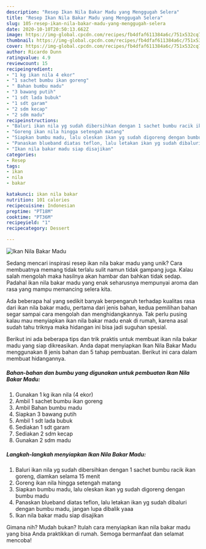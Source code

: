 ```yaml
---
description: "Resep Ikan Nila Bakar Madu yang Menggugah Selera"
title: "Resep Ikan Nila Bakar Madu yang Menggugah Selera"
slug: 105-resep-ikan-nila-bakar-madu-yang-menggugah-selera
date: 2020-10-10T20:50:13.662Z
image: https://img-global.cpcdn.com/recipes/fb4dfaf611384a6c/751x532cq70/ikan-nila-bakar-madu-foto-resep-utama.jpg
thumbnail: https://img-global.cpcdn.com/recipes/fb4dfaf611384a6c/751x532cq70/ikan-nila-bakar-madu-foto-resep-utama.jpg
cover: https://img-global.cpcdn.com/recipes/fb4dfaf611384a6c/751x532cq70/ikan-nila-bakar-madu-foto-resep-utama.jpg
author: Ricardo Dunn
ratingvalue: 4.9
reviewcount: 15
recipeingredient:
- "1 kg ikan nila 4 ekor"
- "1 sachet bumbu ikan goreng"
- " Bahan bumbu madu"
- "3 bawang putih"
- "1 sdt lada bubuk"
- "1 sdt garam"
- "2 sdm kecap"
- "2 sdm madu"
recipeinstructions:
- "Baluri ikan nila yg sudah dibersihkan dengan 1 sachet bumbu racik ikan goreng, diamkan selama 15 menit"
- "Goreng ikan nila hingga setengah matang"
- "Siapkan bumbu madu, lalu oleskan ikan yg sudah digoreng dengan bumbu madu"
- "Panaskan blueband diatas teflon, lalu letakan ikan yg sudah dibaluri dengan bumbu madu, jangan lupa dibalik yaaa"
- "Ikan nila bakar madu siap disajikan"
categories:
- Resep
tags:
- ikan
- nila
- bakar

katakunci: ikan nila bakar 
nutrition: 101 calories
recipecuisine: Indonesian
preptime: "PT18M"
cooktime: "PT36M"
recipeyield: "1"
recipecategory: Dessert

---
```



![Ikan Nila Bakar Madu](https://img-global.cpcdn.com/recipes/fb4dfaf611384a6c/751x532cq70/ikan-nila-bakar-madu-foto-resep-utama.jpg)

Sedang mencari inspirasi resep ikan nila bakar madu yang unik? Cara membuatnya memang tidak terlalu sulit namun tidak gampang juga. Kalau salah mengolah maka hasilnya akan hambar dan bahkan tidak sedap. Padahal ikan nila bakar madu yang enak seharusnya mempunyai aroma dan rasa yang mampu memancing selera kita.



Ada beberapa hal yang sedikit banyak berpengaruh terhadap kualitas rasa dari ikan nila bakar madu, pertama dari jenis bahan, kedua pemilihan bahan segar sampai cara mengolah dan menghidangkannya. Tak perlu pusing kalau mau menyiapkan ikan nila bakar madu enak di rumah, karena asal sudah tahu triknya maka hidangan ini bisa jadi suguhan spesial.


Berikut ini ada beberapa tips dan trik praktis untuk membuat ikan nila bakar madu yang siap dikreasikan. Anda dapat menyiapkan Ikan Nila Bakar Madu menggunakan 8 jenis bahan dan 5 tahap pembuatan. Berikut ini cara dalam membuat hidangannya.

<!--inarticleads1-->

##### Bahan-bahan dan bumbu yang digunakan untuk pembuatan Ikan Nila Bakar Madu:

1. Gunakan 1 kg ikan nila (4 ekor)
1. Ambil 1 sachet bumbu ikan goreng
1. Ambil  Bahan bumbu madu
1. Siapkan 3 bawang putih
1. Ambil 1 sdt lada bubuk
1. Sediakan 1 sdt garam
1. Sediakan 2 sdm kecap
1. Gunakan 2 sdm madu




<!--inarticleads2-->

##### Langkah-langkah menyiapkan Ikan Nila Bakar Madu:

1. Baluri ikan nila yg sudah dibersihkan dengan 1 sachet bumbu racik ikan goreng, diamkan selama 15 menit
1. Goreng ikan nila hingga setengah matang
1. Siapkan bumbu madu, lalu oleskan ikan yg sudah digoreng dengan bumbu madu
1. Panaskan blueband diatas teflon, lalu letakan ikan yg sudah dibaluri dengan bumbu madu, jangan lupa dibalik yaaa
1. Ikan nila bakar madu siap disajikan




Gimana nih? Mudah bukan? Itulah cara menyiapkan ikan nila bakar madu yang bisa Anda praktikkan di rumah. Semoga bermanfaat dan selamat mencoba!
